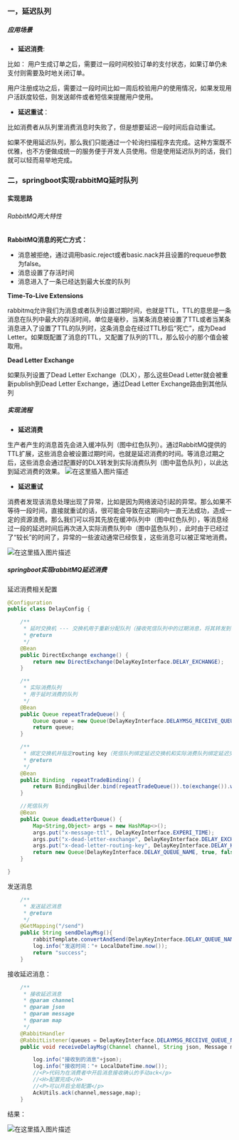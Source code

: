 ### 一，延迟队列

##### 应用场景

- **延迟消费**:

比如： 用户生成订单之后，需要过一段时间校验订单的支付状态，如果订单仍未支付则需要及时地关闭订单。

用户注册成功之后，需要过一段时间比如一周后校验用户的使用情况，如果发现用户活跃度较低，则发送邮件或者短信来提醒用户使用。

- **延迟重试**：

比如消费者从队列里消费消息时失败了，但是想要延迟一段时间后自动重试。

如果不使用延迟队列，那么我们只能通过一个轮询扫描程序去完成。这种方案既不优雅，也不方便做成统一的服务便于开发人员使用。但是使用延迟队列的话，我们就可以轻而易举地完成。

### 二，springboot实现rabbitMQ延时队列
#### 实现思路
###### RabbitMQ两大特性

**RabbitMQ消息的死亡方式：**

- 消息被拒绝，通过调用basic.reject或者basic.nack并且设置的requeue参数为false。
- 消息设置了存活时间
- 消息进入了一条已经达到最大长度的队列

**Time-To-Live Extensions**

rabbitmq允许我们为消息或者队列设置过期时间，也就是TTL，TTL的意思是一条消息在队列中最大的存活时间，单位是毫秒，当某条消息被设置了TTL或者当某条消息进入了设置了TTL的队列时，这条消息会在经过TTL秒后“死亡”，成为Dead Letter。如果既配置了消息的TTL，又配置了队列的TTL，那么较小的那个值会被取用。

**Dead Letter Exchange**

如果队列设置了Dead Letter Exchange（DLX），那么这些Dead Letter就会被重新publish到Dead Letter Exchange，通过Dead Letter Exchange路由到其他队列

##### 实现流程

* **延迟消费**

生产者产生的消息首先会进入缓冲队列（图中红色队列）。通过RabbitMQ提供的TTL扩展，这些消息会被设置过期时间，也就是延迟消费的时间。等消息过期之后，这些消息会通过配置好的DLX转发到实际消费队列（图中蓝色队列），以此达到延迟消费的效果。
![在这里插入图片描述](https://img-blog.csdnimg.cn/20190419213745548.png)

* **延迟重试**

消费者发现该消息处理出现了异常，比如是因为网络波动引起的异常。那么如果不等待一段时间，直接就重试的话，很可能会导致在这期间内一直无法成功，造成一定的资源浪费。那么我们可以将其先放在缓冲队列中（图中红色队列），等消息经过一段的延迟时间后再次进入实际消费队列中（图中蓝色队列），此时由于已经过了“较长”的时间了，异常的一些波动通常已经恢复，这些消息可以被正常地消费。

![在这里插入图片描述](https://img-blog.csdnimg.cn/20190419213834279.png)

##### springboot实现rabbitMQ延迟消费

延迟消费相关配置

```java
@Configuration
public class DelayConfig {

    /**
     * 延时交换机 --- 交换机用于重新分配队列（接收死信队列中的过期消息，将其转发到需要延迟消息的模块队列）
     * @return
     */
    @Bean
    public DirectExchange exchange() {
        return new DirectExchange(DelayKeyInterface.DELAY_EXCHANGE);
    }

    /**
     * 实际消费队列
     * 用于延时消费的队列
     */
    @Bean
    public Queue repeatTradeQueue() {
        Queue queue = new Queue(DelayKeyInterface.DELAYMSG_RECEIVE_QUEUE_NAME,true,false,false);
        return queue;
    }

    /**
     * 绑定交换机并指定routing key（死信队列绑定延迟交换机和实际消费队列绑定延迟交换机的路由键一致）
     * @return
     */
    @Bean
    public Binding  repeatTradeBinding() {
        return BindingBuilder.bind(repeatTradeQueue()).to(exchange()).with(DelayKeyInterface.DELAY_KEY);
    }

    //死信队列
    @Bean
    public Queue deadLetterQueue() {
        Map<String,Object> args = new HashMap<>();
        args.put("x-message-ttl", DelayKeyInterface.EXPERI_TIME);
        args.put("x-dead-letter-exchange", DelayKeyInterface.DELAY_EXCHANGE);
        args.put("x-dead-letter-routing-key", DelayKeyInterface.DELAY_KEY);
        return new Queue(DelayKeyInterface.DELAY_QUEUE_NAME, true, false, false, args);
    }

}

```

发送消息
```java
    /**
     * 发送延迟消息
     * @return
     */
    @GetMapping("/send")
    public String sendDelayMsg(){
        rabbitTemplate.convertAndSend(DelayKeyInterface.DELAY_QUEUE_NAME,"hello");
        log.info("发送时间："+ LocalDateTime.now());
        return "success";
    }
```
接收延迟消息：
```java
    /**
     * 接收延迟消息
     * @param channel
     * @param json
     * @param message
     * @param map
     */
    @RabbitHandler
    @RabbitListener(queues = DelayKeyInterface.DELAYMSG_RECEIVE_QUEUE_NAME)
    public void receiveDelayMsg(Channel channel, String json, Message message,@Headers Map<String,Object> map){

        log.info("接收到的消息"+json);
        log.info("接收时间："+ LocalDateTime.now());
        //<P>代码为在消费者中开启消息接收确认的手动ack</p>
        //<H>配置完成</H>
        //<P>可以开启全局配置</p>
        AckUtils.ack(channel,message,map);
    }
```
结果：

![在这里插入图片描述](https://img-blog.csdnimg.cn/20190420011059332.png)



